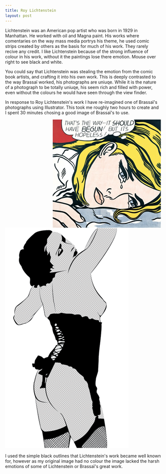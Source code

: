 ```yaml
---
title: Roy Lichtenstein
layout: post
---
```


Lichtenstein was an American pop artist who was born in 1929 in Manhattan. He worked with oil and Magna paint. His works where comentaries on the way mass media portrys his theme, he used comic strips created by others as the basis for much of his work. They rarely recive any credit. I like Lichtenstein because of the strong influence of colour in his work, without it the paintings lose there emotion. Mouse over right to see black and white.


You could say that Lichtenstein was stealing the emotion from the comic book artists, and crafting it into his own work. This is deeply contrasted to the way Brassa&iuml; worked, his photographs are uniuqe. While it is the nature of a photograph to be totally uniuqe, his seem rich and filled with power, even without the colours he would have seen through the view finder.


In response to Roy Lichtenstein's work I have re-imagined one of Brassa&iuml;'s photographs using Illustrator. This took me roughly two hours to create and I spent 30 minutes chosing a good image of Brassa&iuml;'s to use.


<img src="/media/images/roy/roylichtenstein.jpg" onmouseover="src='/media/images/roy/roylichtensteinblack.jpg'" onmouseout="src='/media/images/roy/roylichtenstein.jpg'" style="float:right;">
<img src="/media/images/roy/unemodesuggestive.png" onmouseover="src='/media/images/roy/unemodesuggestive-original.jpg'" onmouseout="src='/media/images/roy/unemodesuggestive.png'">

I used the simple black outlines that Lichtenstein's work became well known for, however as my original image had no colour the image lacked the harsh emotions of some of Lichtenstein or Brassa&iuml;'s great work.